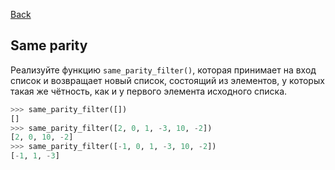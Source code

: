[Back](../README.md)

## Same parity

Реализуйте функцию `same_parity_filter()`, которая принимает на вход список
и возвращает новый список, состоящий из элементов, у которых такая же чётность,
как и у первого элемента исходного списка.

```python
>>> same_parity_filter([])
[]
>>> same_parity_filter([2, 0, 1, -3, 10, -2])
[2, 0, 10, -2]
>>> same_parity_filter([-1, 0, 1, -3, 10, -2])
[-1, 1, -3]
```
